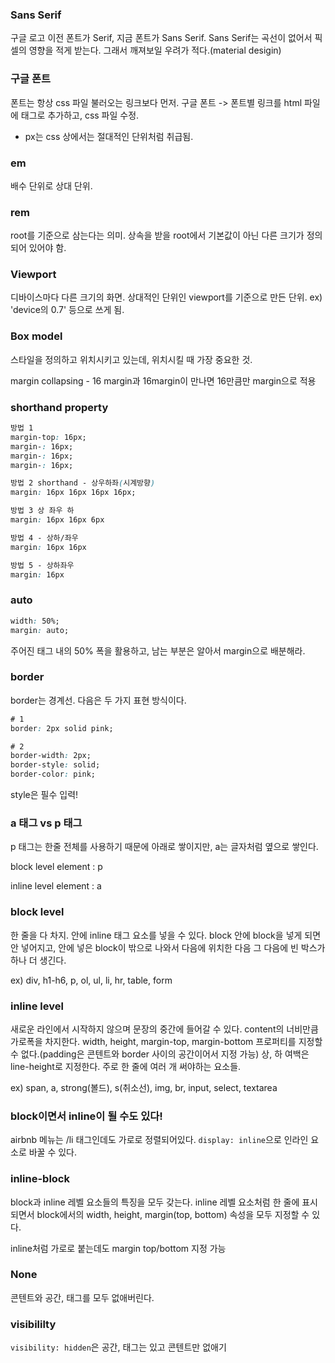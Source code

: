### Sans Serif

구글 로고 이전 폰트가 Serif, 지금 폰트가 Sans Serif. Sans Serif는 곡선이 없어서 픽셀의 영향을 적게 받는다. 그래서 깨져보일 우려가 적다.(material desigin)



### 구글 폰트

폰트는 항상 css 파일 불러오는 링크보다 먼저. 구글 폰트 -> 폰트별 링크를 html 파일에 태그로 추가하고, css 파일 수정.



- px는 css 상에서는 절대적인 단위처럼 취급됨.



### em

배수 단위로 상대 단위.



### rem

root를 기준으로 삼는다는 의미. 상속을 받을 root에서 기본값이 아닌 다른 크기가 정의되어 있어야 함.



### Viewport

디바이스마다 다른 크기의 화면. 상대적인 단위인 viewport를 기준으로 만든 단위. ex) 'device의 0.7' 등으로 쓰게 됨.



### Box model

스타일을 정의하고 위치시키고 있는데, 위치시킬 때 가장 중요한 것.

margin collapsing - 16 margin과 16margin이 만나면 16만큼만 margin으로 적용



### shorthand property

```css
방법 1
margin-top: 16px;
margin-: 16px;
margin-: 16px;
margin-: 16px;

방법 2 shorthand - 상우하좌(시계방향)
margin: 16px 16px 16px 16px;

방법 3 상 좌우 하
margin: 16px 16px 6px

방법 4 - 상하/좌우
margin: 16px 16px

방법 5 - 상하좌우
margin: 16px
```



### auto

```css
width: 50%;
margin: auto;
```

주어진 태그 내의 50% 폭을 활용하고, 남는 부분은 알아서 margin으로 배분해라.



### border

border는 경계선. 다음은 두 가지 표현 방식이다.

```css
# 1
border: 2px solid pink;

# 2
border-width: 2px;
border-style: solid;
border-color: pink;
```

style은 필수 입력!



### a 태그 vs p 태그

p 태그는 한줄 전체를 사용하기 때문에 아래로 쌓이지만, a는 글자처럼 옆으로 쌓인다.

block level element : p

inline level element : a



### block level

한 줄을 다 차지. 안에 inline 태그 요소를 넣을 수 있다. block 안에 block을 넣게 되면 안 넣어지고, 안에 넣은 block이 밖으로 나와서 다음에 위치한 다음 그 다음에 빈 박스가 하나 더 생긴다.

ex) div, h1-h6, p, ol, ul, li, hr, table, form



### inline level

새로운 라인에서 시작하지 않으며 문장의 중간에 들어갈 수 있다. content의 너비만큼 가로폭을 차지한다. width, height, margin-top, margin-bottom 프로퍼티를 지정할 수 없다.(padding은 콘텐트와 border 사이의 공간이어서 지정 가능) 상, 하 여백은 line-height로 지정한다. 주로 한 줄에 여러 개 써야하는 요소들.

ex) span, a, strong(볼드), s(취소선), img, br, input, select, textarea



### block이면서 inline이 될 수도 있다!

airbnb 메뉴는 /li 태그인데도 가로로 정렬되어있다. `display: inline`으로 인라인 요소로 바꿀 수 있다.



### inline-block

block과 inline 레벨 요소들의 특징을 모두 갖는다. inline 레벨 요소처럼 한 줄에 표시 되면서 block에서의 width, height, margin(top, bottom) 속성을 모두 지정할 수 있다.

inline처럼 가로로 붙는데도 margin top/bottom 지정 가능



### None

콘텐트와 공간, 태그를 모두 없애버린다.

### visibililty

`visibility: hidden`은 공간, 태그는 있고 콘텐트만 없애기